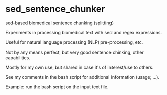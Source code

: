 # sed_sentence_chunker
sed-based biomedical sentence chunking (splitting)

Experiments in processing biomedical text with sed and regex expressions.

Useful for natural language processing (NLP) pre-processing, etc.

Not by any means perfect, but very good sentence chinking, other capabilities.

Mostly for my own use, but shared in case it's of interest/use to others.

See my comments in the bash script for additional information (usage; ...).

Example: run the bash script on the input text file.
